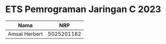 #  ETS Pemrograman Jaringan C 2023

| Nama             | NRP        |
|------------------|------------|
| Amsal Herbert    | 5025201182 |
